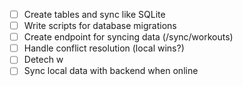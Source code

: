 - [ ] Create tables and sync like SQLite
- [ ] Write scripts for database migrations 
- [ ] Create endpoint for syncing data (/sync/workouts)
- [ ] Handle conflict resolution (local wins?)
- [ ] Detech w
- [ ] Sync local data with backend when online